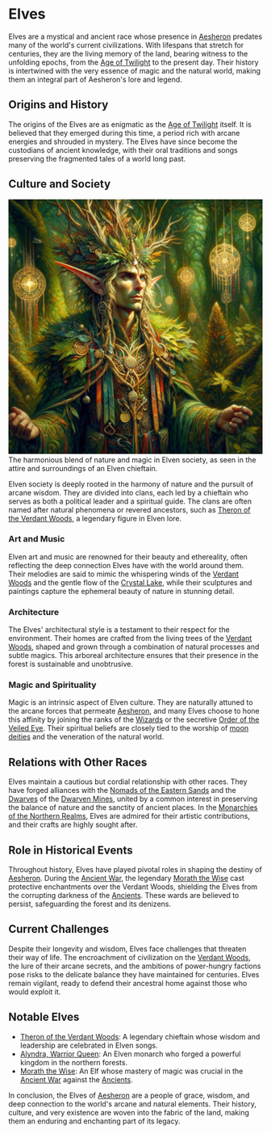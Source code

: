 # Elves

Elves are a mystical and ancient race whose presence in [Aesheron](Aesheron.md) predates many of the world's current civilizations. With lifespans that stretch for centuries, they are the living memory of the land, bearing witness to the unfolding epochs, from the [Age of Twilight](Age%20of%20Twilight.md) to the present day. Their history is intertwined with the very essence of magic and the natural world, making them an integral part of Aesheron's lore and legend.

## Origins and History

The origins of the Elves are as enigmatic as the [Age of Twilight](Age%20of%20Twilight.md) itself. It is believed that they emerged during this time, a period rich with arcane energies and shrouded in mystery. The Elves have since become the custodians of ancient knowledge, with their oral traditions and songs preserving the fragmented tales of a world long past.

## Culture and Society

![Culture and Society](../../images/Elves_S_Culture%20and%20Society.png)
The harmonious blend of nature and magic in Elven society, as seen in the attire and surroundings of an Elven chieftain.

Elven society is deeply rooted in the harmony of nature and the pursuit of arcane wisdom. They are divided into clans, each led by a chieftain who serves as both a political leader and a spiritual guide. The clans are often named after natural phenomena or revered ancestors, such as [Theron of the Verdant Woods](Theron%20of%20the%20Verdant%20Woods.md), a legendary figure in Elven lore.

### Art and Music

Elven art and music are renowned for their beauty and ethereality, often reflecting the deep connection Elves have with the world around them. Their melodies are said to mimic the whispering winds of the [Verdant Woods](Verdant%20Woods.md) and the gentle flow of the [Crystal Lake](Crystal%20Lake.md), while their sculptures and paintings capture the ephemeral beauty of nature in stunning detail.

### Architecture

The Elves' architectural style is a testament to their respect for the environment. Their homes are crafted from the living trees of the [Verdant Woods](Verdant%20Woods.md), shaped and grown through a combination of natural processes and subtle magics. This arboreal architecture ensures that their presence in the forest is sustainable and unobtrusive.

### Magic and Spirituality

Magic is an intrinsic aspect of Elven culture. They are naturally attuned to the arcane forces that permeate [Aesheron](Aesheron.md), and many Elves choose to hone this affinity by joining the ranks of the [Wizards](Wizards.md) or the secretive [Order of the Veiled Eye](Order%20of%20the%20Veiled%20Eye.md). Their spiritual beliefs are closely tied to the worship of [moon deities](Moon%20Deities.md) and the veneration of the natural world.

## Relations with Other Races

Elves maintain a cautious but cordial relationship with other races. They have forged alliances with the [Nomads of the Eastern Sands](Nomads%20of%20the%20Eastern%20Sands.md) and the [Dwarves](Dwarves.md) of the [Dwarven Mines](Dwarven%20Mines.md), united by a common interest in preserving the balance of nature and the sanctity of ancient places. In the [Monarchies of the Northern Realms](Monarchies%20of%20the%20Northern%20Realms.md), Elves are admired for their artistic contributions, and their crafts are highly sought after.

## Role in Historical Events

Throughout history, Elves have played pivotal roles in shaping the destiny of [Aesheron](Aesheron.md). During the [Ancient War](Ancient%20War.md), the legendary [Morath the Wise](Morath%20the%20Wise.md) cast protective enchantments over the Verdant Woods, shielding the Elves from the corrupting darkness of the [Ancients](Ancients.md). These wards are believed to persist, safeguarding the forest and its denizens.

## Current Challenges

Despite their longevity and wisdom, Elves face challenges that threaten their way of life. The encroachment of civilization on the [Verdant Woods](Verdant%20Woods.md), the lure of their arcane secrets, and the ambitions of power-hungry factions pose risks to the delicate balance they have maintained for centuries. Elves remain vigilant, ready to defend their ancestral home against those who would exploit it.

## Notable Elves

- [Theron of the Verdant Woods](Theron%20of%20the%20Verdant%20Woods.md): A legendary chieftain whose wisdom and leadership are celebrated in Elven songs.
- [Alyndra, Warrior Queen](Alyndra%2C%20Warrior%20Queen.md): An Elven monarch who forged a powerful kingdom in the northern forests.
- [Morath the Wise](Morath%20the%20Wise.md): An Elf whose mastery of magic was crucial in the [Ancient War](Ancient%20War.md) against the [Ancients](Ancients.md).

In conclusion, the Elves of [Aesheron](Aesheron.md) are a people of grace, wisdom, and deep connection to the world's arcane and natural elements. Their history, culture, and very existence are woven into the fabric of the land, making them an enduring and enchanting part of its legacy.